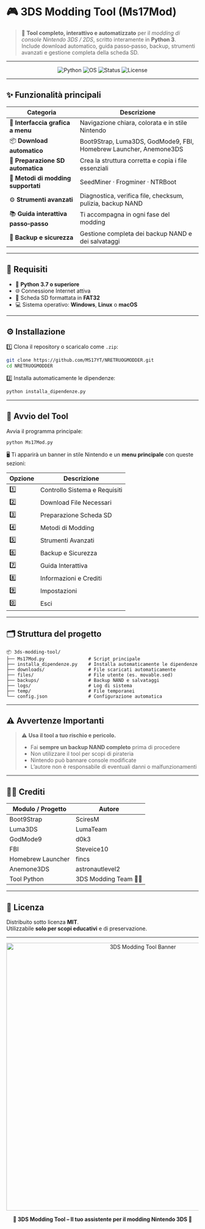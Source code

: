 # 🎮 3DS Modding Tool (Ms17Mod)

> 🧩 **Tool completo, interattivo e automatizzato** per il *modding di console Nintendo 3DS / 2DS*, scritto interamente in **Python 3**.  
> Include download automatico, guida passo‑passo, backup, strumenti avanzati e gestione completa della scheda SD.

---

<p align="center">
  <img src="[https://img.shields.io/badge/Python-3.7%2B-blue?logo=python]" alt="Python">
  <img src="https://img.shields.io/badge/OS-Windows%20%7C%20Linux%20%7C%20macOS-lightgrey" alt="OS">
  <img src="https://img.shields.io/badge/Status-Stable-brightgreen" alt="Status">
  <img src="https://img.shields.io/github/license/3DSModdingTeam/3ds-modding-tool" alt="License">
</p>

---

## ✨ Funzionalità principali

| Categoria | Descrizione |
|------------|-------------|
| 🧭 **Interfaccia grafica a menu** | Navigazione chiara, colorata e in stile Nintendo |
| 📦 **Download automatico** | Boot9Strap, Luma3DS, GodMode9, FBI, Homebrew Launcher, Anemone3DS |
| 💾 **Preparazione SD automatica** | Crea la struttura corretta e copia i file essenziali |
| 🎯 **Metodi di modding supportati** | SeedMiner · Frogminer · NTRBoot |
| ⚙️ **Strumenti avanzati** | Diagnostica, verifica file, checksum, pulizia, backup NAND |
| 📚 **Guida interattiva passo‑passo** | Ti accompagna in ogni fase del modding |
| 🧱 **Backup e sicurezza** | Gestione completa dei backup NAND e dei salvataggi |

---

## 🧰 Requisiti

- 🐍 **Python 3.7 o superiore**
- 🌐 Connessione Internet attiva
- 💽 Scheda SD formattata in **FAT32**
- 💻 Sistema operativo: **Windows**, **Linux** o **macOS**

---

## ⚙️ Installazione

1️⃣ Clona il repository o scaricalo come `.zip`:

```bash
git clone https://github.com/MS17YT/NRETRUOGMODDER.git
cd NRETRUOGMODDER
```

2️⃣ Installa automaticamente le dipendenze:

```bash
python installa_dipendenze.py
```

---

## 🚀 Avvio del Tool

Avvia il programma principale:

```bash
python Ms17Mod.py
```

🖥️ Ti apparirà un banner in stile Nintendo e un **menu principale** con queste sezioni:

| Opzione | Descrizione |
|----------|-------------|
| 1️⃣ | Controllo Sistema e Requisiti |
| 2️⃣ | Download File Necessari |
| 3️⃣ | Preparazione Scheda SD |
| 4️⃣ | Metodi di Modding |
| 5️⃣ | Strumenti Avanzati |
| 6️⃣ | Backup e Sicurezza |
| 7️⃣ | Guida Interattiva |
| 8️⃣ | Informazioni e Crediti |
| 9️⃣ | Impostazioni |
| 0️⃣ | Esci |

---

## 🗂️ Struttura del progetto

```
📦 3ds-modding-tool/
├── Ms17Mod.py                # Script principale
├── installa_dipendenze.py    # Installa automaticamente le dipendenze
├── downloads/                # File scaricati automaticamente
├── files/                    # File utente (es. movable.sed)
├── backups/                  # Backup NAND e salvataggi
├── logs/                     # Log di sistema
├── temp/                     # File temporanei
└── config.json               # Configurazione automatica
```

---

## ⚠️ Avvertenze Importanti

> ⚠️ **Usa il tool a tuo rischio e pericolo.**
> 
> - Fai **sempre un backup NAND completo** prima di procedere  
> - Non utilizzare il tool per scopi di pirateria  
> - Nintendo può bannare console modificate  
> - L’autore non è responsabile di eventuali danni o malfunzionamenti  

---

## 👨‍💻 Crediti

| Modulo / Progetto | Autore |
|--------------------|--------|
| Boot9Strap | SciresM |
| Luma3DS | LumaTeam |
| GodMode9 | d0k3 |
| FBI | Steveice10 |
| Homebrew Launcher | fincs |
| Anemone3DS | astronautlevel2 |
| Tool Python | 3DS Modding Team 🧑‍💻 |

---

## 📜 Licenza

Distribuito sotto licenza **MIT**.  
Utilizzabile **solo per scopi educativi** e di preservazione.

---

<p align="center">
  <img src="https://user-images.githubusercontent.com/placeholder/3ds_banner.png" alt="3DS Modding Tool Banner" width="700">
</p>

<p align="center">
  <b>💫 3DS Modding Tool – Il tuo assistente per il modding Nintendo 3DS 💫</b>
</p>
